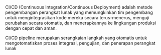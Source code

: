 CI/CD (Continuous Integration/Continuous Deployment) adalah metode pengembangan perangkat lunak yang memungkinkan tim pengembang untuk mengintegrasikan kode mereka secara terus-menerus, menguji perubahan secara otomatis, dan menerapkannya ke lingkungan produksi dengan cepat dan aman.

CI/CD pipeline merupakan serangkaian langkah yang otomatis untuk mengotomatiskan proses integrasi, pengujian, dan penerapan perangkat lunak
